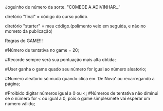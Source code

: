 Joguinho de número da sorte. "COMECE A ADIVINHAR...'

diretório "final" = código do curso polido.

diretório "starter" = meu código.(polimento veio em seguida, e não no mometo da publicação)

Regras do GAME!!!

#Número de tentativa no game = 20;

#Recorde sempre será sua pontuação mais alta obtida;

#User ganha o game quado seu número for igual ao número aleatorio;

#Numero aleatorio só muda quando clica em 'De Novo' ou recarregando a página;

#Proibido digitar números igual a 0 ou <;
#Números de tentativa não diminui se o número for < ou igual a 0, pois o game simplesmete vai esperar um número válido;
